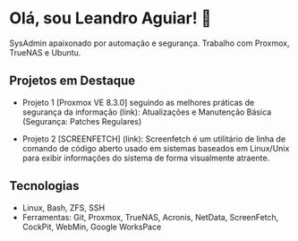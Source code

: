 # Olá, sou Leandro Aguiar! 👋
SysAdmin apaixonado por automação e segurança. Trabalho com Proxmox, TrueNAS e Ubuntu.

## Projetos em Destaque
- Projeto 1 [Proxmox VE 8.3.0] seguindo as melhores práticas de segurança da informação (link): Atualizações e Manutenção Básica (Segurança: Patches Regulares)

- Projeto 2 [SCREENFETCH] (link): Screenfetch é um utilitário de linha de comando de código aberto usado em sistemas baseados em Linux/Unix para exibir informações do sistema de forma visualmente atraente. 

## Tecnologias
- Linux, Bash, ZFS, SSH
- Ferramentas: Git, Proxmox, TrueNAS, Acronis, NetData, ScreenFetch, CockPit, WebMin, Google WorksPace
